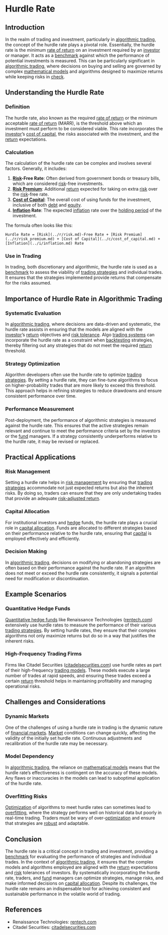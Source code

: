 # Hurdle Rate

## Introduction

In the realm of trading and investment, particularly in [algorithmic trading](../a/algorithmic_trading.md), the concept of the hurdle rate plays a pivotal role. Essentially, the hurdle rate is the minimum [rate of return](../r/rate_of_return.md) on an investment required by an [investor](../i/investor.md) or manager. It acts as a [benchmark](../b/benchmark.md) against which the performance of potential investments is measured. This can be particularly significant in [algorithmic trading](../a/algorithmic_trading.md), where decisions on buying and selling are governed by complex [mathematical models](../m/mathematical_models_in_trading.md) and algorithms designed to maximize returns while keeping risks in [check](../c/check.md).

## Understanding the Hurdle Rate

### Definition

The hurdle rate, also known as the required [rate of return](../r/rate_of_return.md) or the minimum acceptable [rate of return](../r/rate_of_return.md) (MARR), is the threshold above which an investment must perform to be considered viable. This rate incorporates the [investor](../i/investor.md)’s [cost of capital](../c/cost_of_capital.md), the risks associated with the investment, and the [return](../r/return.md) expectations.

### Calculation

The calculation of the hurdle rate can be complex and involves several factors. Generally, it includes:

1. **[Risk](../r/risk.md)-Free Rate**: Often derived from government bonds or treasury bills, which are considered [risk](../r/risk.md)-free investments.
2. **[Risk Premium](../r/risk_premium.md)**: Additional [return](../r/return.md) expected for taking on extra [risk](../r/risk.md) over the [risk](../r/risk.md)-free rate.
3. **[Cost of Capital](../c/cost_of_capital.md)**: The overall cost of using funds for the investment, inclusive of both [debt](../d/debt.md) and [equity](../e/equity.md).
4. **[Inflation](../i/inflation.md) Rate**: The expected [inflation](../i/inflation.md) rate over the [holding period](../h/holding_period.md) of the investment.

The formula often looks like this:

```
Hurdle Rate = [Risk](../r/risk.md)-Free Rate + [Risk Premium](../r/risk_premium.md) + [Cost of Capital](../c/cost_of_capital.md) + [Inflation](../i/inflation.md) Rate
```

### Use in Trading

In trading, both discretionary and algorithmic, the hurdle rate is used as a [benchmark](../b/benchmark.md) to assess the viability of [trading strategies](../t/trading_strategies.md) and individual trades. It ensures that the strategies implemented provide returns that compensate for the risks assumed.

## Importance of Hurdle Rate in Algorithmic Trading

### Systematic Evaluation

In [algorithmic trading](../a/algorithmic_trading.md), where decisions are data-driven and systematic, the hurdle rate assists in ensuring that the models are aligned with the [investor](../i/investor.md)’s [return](../r/return.md) objectives and [risk tolerance](../r/risk_tolerance.md). Algo [trading systems](../t/trading_systems.md) can incorporate the hurdle rate as a constraint when [backtesting](../b/backtesting.md) strategies, thereby filtering out any strategies that do not meet the required [return](../r/return.md) threshold.

### Strategy Optimization

Algorithm developers often use the hurdle rate to optimize [trading strategies](../t/trading_strategies.md). By setting a hurdle rate, they can fine-tune algorithms to focus on higher-probability trades that are more likely to exceed this threshold. This approach helps in refining strategies to reduce drawdowns and ensure consistent performance over time.

### Performance Measurement

Post-deployment, the performance of algorithmic strategies is measured against the hurdle rate. This ensures that the active strategies remain relevant and continue to meet the performance criteria set by the investors or the [fund](../f/fund.md) managers. If a strategy consistently underperforms relative to the hurdle rate, it may be revised or replaced.

## Practical Applications

### Risk Management

Setting a hurdle rate helps in [risk management](../r/risk_management.md) by ensuring that [trading strategies](../t/trading_strategies.md) accommodate not just expected returns but also the inherent risks. By doing so, traders can ensure that they are only undertaking trades that provide an adequate [risk-adjusted return](../r/risk-adjusted_return.md).

### Capital Allocation

For institutional investors and [hedge](../h/hedge.md) funds, the hurdle rate plays a crucial role in [capital allocation](../c/capital_allocation.md). Funds are allocated to different strategies based on their performance relative to the hurdle rate, ensuring that [capital](../c/capital.md) is employed effectively and efficiently.

### Decision Making

In [algorithmic trading](../a/algorithmic_trading.md), decisions on modifying or abandoning strategies are often based on their performance against the hurdle rate. If an algorithm does not meet or exceed the hurdle rate consistently, it signals a potential need for modification or discontinuation.

## Example Scenarios

### Quantitative Hedge Funds

[Quantitative hedge funds](../q/quantitative_hedge_funds.md) like Renaissance Technologies ([rentech.com](https://www.rentech.com)) extensively use hurdle rates to measure the performance of their various [trading strategies](../t/trading_strategies.md). By setting hurdle rates, they ensure that their complex algorithms not only maximize returns but do so in a way that justifies the inherent risks.

### High-Frequency Trading Firms

Firms like Citadel Securities ([citadelsecurities.com](https://www.citadelsecurities.com)) use hurdle rates as part of their high-frequency [trading models](../t/trading_models.md). These models execute a large number of trades at rapid speeds, and ensuring these trades exceed a certain [return](../r/return.md) threshold helps in maintaining profitability and managing operational risks.

## Challenges and Considerations

### Dynamic Markets

One of the challenges of using a hurdle rate in trading is the dynamic nature of [financial markets](../f/financial_market.md). [Market](../m/market.md) conditions can change quickly, affecting the validity of the initially set hurdle rate. Continuous adjustments and recalibration of the hurdle rate may be necessary.

### Model Dependency

In [algorithmic trading](../a/algorithmic_trading.md), the reliance on [mathematical models](../m/mathematical_models_in_trading.md) means that the hurdle rate’s effectiveness is contingent on the accuracy of these models. Any flaws or inaccuracies in the models can lead to suboptimal application of the hurdle rate.

### Overfitting Risks

[Optimization](../o/optimization.md) of algorithms to meet hurdle rates can sometimes lead to [overfitting](../o/overfitting.md), where the strategy performs well on historical data but poorly in real-time trading. Traders must be wary of over-[optimization](../o/optimization.md) and ensure that strategies are [robust](../r/robust.md) and adaptable.

## Conclusion

The hurdle rate is a critical concept in trading and investment, providing a [benchmark](../b/benchmark.md) for evaluating the performance of strategies and individual trades. In the context of [algorithmic trading](../a/algorithmic_trading.md), it ensures that the complex models and algorithms employed are aligned with the [return](../r/return.md) expectations and [risk](../r/risk.md) tolerances of investors. By systematically incorporating the hurdle rate, traders, and [fund](../f/fund.md) managers can optimize strategies, manage risks, and make informed decisions on [capital allocation](../c/capital_allocation.md). Despite its challenges, the hurdle rate remains an indispensable tool for achieving consistent and sustainable performance in the volatile world of trading.

## References

- Renaissance Technologies: [rentech.com](https://www.rentech.com)
- Citadel Securities: [citadelsecurities.com](https://www.citadelsecurities.com)
